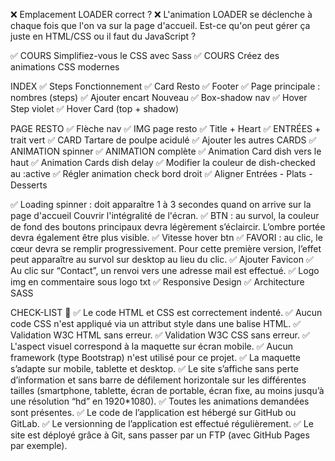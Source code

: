 ❌ Emplacement LOADER correct ?
❌ L'animation LOADER se déclenche à chaque fois que l'on va sur la page d'accueil.
    Est-ce qu'on peut gérer ça juste en HTML/CSS ou il faut du JavaScript ?

✅ COURS Simplifiez-vous le CSS avec Sass 
✅ COURS Créez des animations CSS modernes

INDEX
✅ Steps Fonctionnement
✅ Card Resto
✅ Footer
✅ Page principale : nombres (steps)
✅ Ajouter encart Nouveau
✅ Box-shadow nav
✅ Hover Step violet
✅ Hover Card (top + shadow)

PAGE RESTO
✅ Flèche nav
✅ IMG page resto
✅ Title + Heart
✅ ENTRÉES + trait vert
✅ CARD Tartare de poulpe acidulé
✅ Ajouter les autres CARDS
✅ ANIMATION spinner
✅ ANIMATION complète
✅ Animation Card dish vers le haut
✅ Animation Cards dish delay
✅ Modifier la couleur de dish-checked au :active
✅ Régler animation check bord droit
✅ Aligner Entrées - Plats - Desserts

✅ Loading spinner : doit apparaître 1 à 3 secondes quand on arrive sur la page d'accueil
Couvrir l'intégralité de l'écran.
✅ BTN : au survol, la couleur de fond des boutons principaux devra légèrement s’éclaircir. L’ombre portée devra également être plus visible.
✅ Vitesse hover btn 
✅ FAVORI : au clic, le cœur devra se remplir progressivement. Pour cette première version, l’effet peut apparaître au survol sur desktop au lieu du clic.
✅ Ajouter Favicon
✅ Au clic sur “Contact”, un renvoi vers une adresse mail est effectué.
✅ Logo img en commentaire sous logo txt 
✅ Responsive Design 
✅ Architecture SASS

CHECK-LIST 📝
✅ Le code HTML et CSS est correctement indenté.
✅ Aucun code CSS n'est appliqué via un attribut style dans une balise HTML.
✅ Validation W3C HTML sans erreur.
✅ Validation W3C CSS sans erreur.
✅ L'aspect visuel correspond à la maquette sur écran mobile.
✅ Aucun framework (type Bootstrap) n'est utilisé pour ce projet.
✅ La maquette s’adapte sur mobile, tablette et desktop.
✅ Le site s’affiche sans perte d’information et sans barre de défilement horizontale sur les différentes tailles (smartphone, tablette, écran de portable, écran fixe, au moins jusqu’à une résolution “hd” en 1920*1080).
✅ Toutes les animations demandées sont présentes.
✅ Le code de l’application est hébergé sur GitHub ou GitLab.
✅ Le versionning de l’application est effectué régulièrement.
✅ Le site est déployé grâce à Git, sans passer par un FTP (avec GitHub Pages par exemple).